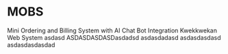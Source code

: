 # MOBS
Mini Ordering and Billing System with AI Chat Bot Integration
Kwekkwekan Web System
asdasd
ASDASDASDASDasdadsd
asdasdadasd
asdasdasdasd
asdasdasdasdad
